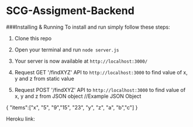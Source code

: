 # SCG-Assigment-Backend
###Installing & Running
To install and run simply follow these steps:

1)  Clone this repo

2)  Open your terminal and run `node server.js`

3)  Your server is now available at `http://localhost:3000/`

4)  Request GET '/findXYZ' API to `http://localhost:3000` to find value of x, y and z from static value

5)  Request POST '/findXYZ' API to `http://localhost:3000` to find value of x, y and z from JSON object
//Example JSON Object

{
"items":["x", "5", "9","15", "23", "y", "z", "a", "b","c"]
}

Heroku link:


